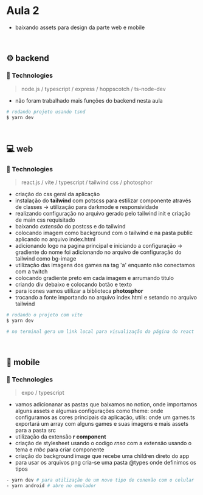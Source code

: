 <h1> Aula 2 </h1>

* baixando assets para design da parte web e mobile

<br />

## ⚙️ backend

### :rocket: Technologies 
> node.js / typescript / express / hoppscotch / ts-node-dev

- não foram trabalhado mais funções do backend nesta aula

```bash
# rodando projeto usando tsnd
$ yarn dev
```

<br />

## 💻 web

### :rocket: Technologies 
> react.js / vite / typescript / tailwind css / photosphor

- criação do css geral da aplicação
- instalação do **tailwind** com potscss para estilizar componente através de classes 
    -> utilização para darkmode e responsividade
- realizando configuração no arquivo gerado pelo tailwind init e criação de main css requisitado
- baixando _extensão_ do postcss e do tailwind
- colocando imagem como background com o tailwind e na pasta public aplicando no arquivo index.html
- adicionando logo na pagina principal e iniciando a configuração -> gradiente do nome foi adicionando no arquivo de configuração do tailwind como bg-image
- utilização das imagens dos games na tag 'a' enquanto não conectamos com a twitch
- colocando gradiente preto em cada imagem e arrumando titulo
- criando div debaixo e colocando botão e texto
- para icones vamos utilizar a biblioteca **photosphor**
- trocando a fonte importando no arquivo index.html e setando no arquivo tailwind

```bash
# rodando o projeto com vite
$ yarn dev

# no terminal gera um link local para visualização da página do react
```

<br />

## 📱 mobile

### :rocket: Technologies 
> expo / typescript

- vamos adicionanar as pastas que baixamos no notion, onde importamos alguns assets e algumas configurações como theme: onde configuramos as cores principais da aplicação, utils: onde um games.ts exportará um array com alguns games e suas imagens e mais assets para a pasta src
- utilização da extensão **r component**
- criação de stylesheet usando o codigo _rnso_ com a extensão usando o tema e _rnbc_ para criar componente
- criação do background image que recebe uma children direto do app
- para usar os arquivos png cria-se uma pasta @types onde definimos os tipos

```bash
- yarn dev # para utilização de um novo tipo de conexão com o celular
- yarn android # abre no emulador
```